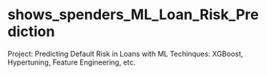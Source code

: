 # shows_spenders_ML_Loan_Risk_Prediction
Project: Predicting Default Risk in Loans with ML Techinques: XGBoost, Hypertuning, Feature Engineering, etc.
